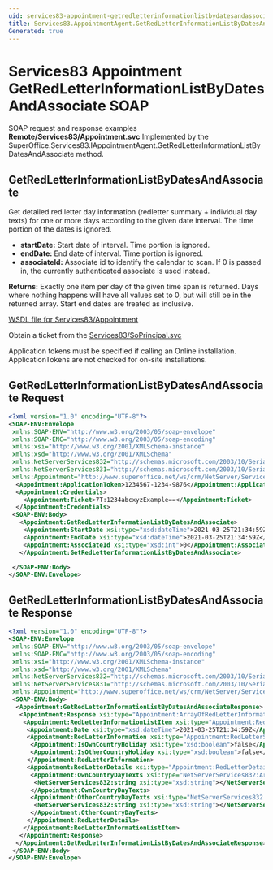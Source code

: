 ```yaml
---
uid: services83-appointment-getredletterinformationlistbydatesandassociate
title: Services83.AppointmentAgent.GetRedLetterInformationListByDatesAndAssociate SOAP
Generated: true
---
```


# Services83 Appointment GetRedLetterInformationListByDatesAndAssociate SOAP

SOAP request and response examples **Remote/Services83/Appointment.svc**
Implemented by the <see cref="M:SuperOffice.Services83.IAppointmentAgent.GetRedLetterInformationListByDatesAndAssociate">SuperOffice.Services83.IAppointmentAgent.GetRedLetterInformationListByDatesAndAssociate</see> method.

## GetRedLetterInformationListByDatesAndAssociate

Get detailed red letter day information (redletter summary + individual day texts) for one or more days according to the given date interval. The time portion of the dates is ignored.

* **startDate:** Start date of interval. Time portion is ignored.
* **endDate:** End date of interval. Time portion is ignored.
* **associateId:** Associate id to identify the calendar to scan. If 0 is passed in, the currently authenticated associate is used instead.

**Returns:** Exactly one item per day of the given time span is returned. Days where nothing happens will have all values set to 0, but will still be in the returned array. Start end dates are treated as inclusive.


[WSDL file for Services83/Appointment](../Services83-Appointment.md)

Obtain a ticket from the [Services83/SoPrincipal.svc](../SoPrincipal/index.md)

Application tokens must be specified if calling an Online installation. ApplicationTokens are not checked for on-site installations.

## GetRedLetterInformationListByDatesAndAssociate Request

```xml
<?xml version="1.0" encoding="UTF-8"?>
<SOAP-ENV:Envelope
 xmlns:SOAP-ENV="http://www.w3.org/2003/05/soap-envelope"
 xmlns:SOAP-ENC="http://www.w3.org/2003/05/soap-encoding"
 xmlns:xsi="http://www.w3.org/2001/XMLSchema-instance"
 xmlns:xsd="http://www.w3.org/2001/XMLSchema"
 xmlns:NetServerServices832="http://schemas.microsoft.com/2003/10/Serialization/Arrays"
 xmlns:NetServerServices831="http://schemas.microsoft.com/2003/10/Serialization/"
 xmlns:Appointment="http://www.superoffice.net/ws/crm/NetServer/Services83">
  <Appointment:ApplicationToken>1234567-1234-9876</Appointment:ApplicationToken>
  <Appointment:Credentials>
    <Appointment:Ticket>7T:1234abcxyzExample==</Appointment:Ticket>
  </Appointment:Credentials>
 <SOAP-ENV:Body>
   <Appointment:GetRedLetterInformationListByDatesAndAssociate>
    <Appointment:StartDate xsi:type="xsd:dateTime">2021-03-25T21:34:59Z</Appointment:StartDate>
    <Appointment:EndDate xsi:type="xsd:dateTime">2021-03-25T21:34:59Z</Appointment:EndDate>
    <Appointment:AssociateId xsi:type="xsd:int">0</Appointment:AssociateId>
   </Appointment:GetRedLetterInformationListByDatesAndAssociate>

 </SOAP-ENV:Body>
</SOAP-ENV:Envelope>

```


## GetRedLetterInformationListByDatesAndAssociate Response

```xml
<?xml version="1.0" encoding="UTF-8"?>
<SOAP-ENV:Envelope
 xmlns:SOAP-ENV="http://www.w3.org/2003/05/soap-envelope"
 xmlns:SOAP-ENC="http://www.w3.org/2003/05/soap-encoding"
 xmlns:xsi="http://www.w3.org/2001/XMLSchema-instance"
 xmlns:xsd="http://www.w3.org/2001/XMLSchema"
 xmlns:NetServerServices832="http://schemas.microsoft.com/2003/10/Serialization/Arrays"
 xmlns:NetServerServices831="http://schemas.microsoft.com/2003/10/Serialization/"
 xmlns:Appointment="http://www.superoffice.net/ws/crm/NetServer/Services83">
 <SOAP-ENV:Body>
  <Appointment:GetRedLetterInformationListByDatesAndAssociateResponse>
   <Appointment:Response xsi:type="Appointment:ArrayOfRedLetterInformationListItem">
    <Appointment:RedLetterInformationListItem xsi:type="Appointment:RedLetterInformationListItem">
     <Appointment:Date xsi:type="xsd:dateTime">2021-03-25T21:34:59Z</Appointment:Date>
     <Appointment:RedLetterInformation xsi:type="Appointment:RedLetterSummary">
      <Appointment:IsOwnCountryHoliday xsi:type="xsd:boolean">false</Appointment:IsOwnCountryHoliday>
      <Appointment:IsOtherCountryHoliday xsi:type="xsd:boolean">false</Appointment:IsOtherCountryHoliday>
     </Appointment:RedLetterInformation>
     <Appointment:RedLetterDetails xsi:type="Appointment:RedLetterDetails">
      <Appointment:OwnCountryDayTexts xsi:type="NetServerServices832:ArrayOfstring">
       <NetServerServices832:string xsi:type="xsd:string"></NetServerServices832:string>
      </Appointment:OwnCountryDayTexts>
      <Appointment:OtherCountryDayTexts xsi:type="NetServerServices832:ArrayOfstring">
       <NetServerServices832:string xsi:type="xsd:string"></NetServerServices832:string>
      </Appointment:OtherCountryDayTexts>
     </Appointment:RedLetterDetails>
    </Appointment:RedLetterInformationListItem>
   </Appointment:Response>
  </Appointment:GetRedLetterInformationListByDatesAndAssociateResponse>
 </SOAP-ENV:Body>
</SOAP-ENV:Envelope>

```

